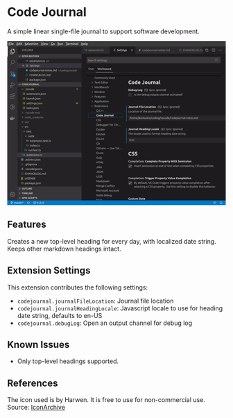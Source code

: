 # Code Journal

A simple linear single-file journal to support software development.

![Using Code Journal](images/codejournal-use.gif)

## Features

Creates a new top-level heading for every day, with localized date string. Keeps other markdown headings intact.

## Extension Settings

This extension contributes the following settings:

* `codejournal.journalFileLocation`: Journal file location
* `codejournal.journalHeadingLocale`: Javascript locale to use for heading date string, defaults to en-US
* `codejournal.debugLog`: Open an output channel for debug log


## Known Issues

* Only top-level headings supported.

## References

The icon used is by Harwen. It is free to use for non-commercial use. Source: [IconArchive](http://www.iconarchive.com/show/pleasant-icons-by-harwen/Default-Icon-icon.html)